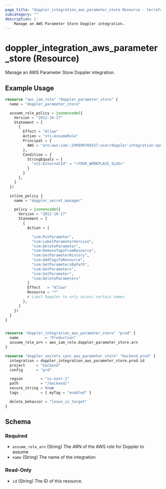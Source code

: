 ```yaml
---
page_title: "doppler_integration_aws_parameter_store Resource - terraform-provider-doppler"
subcategory: ""
description: |-
	Manage an AWS Parameter Store Doppler integration.
---
```


# doppler_integration_aws_parameter_store (Resource)

Manage an AWS Parameter Store Doppler integration.

## Example Usage

```terraform
resource "aws_iam_role" "doppler_parameter_store" {
  name = "doppler_parameter_store"

  assume_role_policy = jsonencode({
    Version = "2012-10-17"
    Statement = [
      {
        Effect = "Allow"
        Action = "sts:AssumeRole"
        Principal = {
          AWS = "arn:aws:iam::299900769157:user/doppler-integration-operator"
        },
        Condition = {
          StringEquals = {
            "sts:ExternalId" = "<YOUR_WORKPLACE_SLUG>"
          }
        }
      },
    ]
  })

  inline_policy {
    name = "doppler_secret_manager"

    policy = jsonencode({
      Version = "2012-10-17"
      Statement = [
        {
          Action = [

            "ssm:PutParameter",
            "ssm:LabelParameterVersion",
            "ssm:DeleteParameter",
            "ssm:RemoveTagsFromResource",
            "ssm:GetParameterHistory",
            "ssm:AddTagsToResource",
            "ssm:GetParametersByPath",
            "ssm:GetParameters",
            "ssm:GetParameter",
            "ssm:DeleteParameters"
          ]
          Effect   = "Allow"
          Resource = "*"
          # Limit Doppler to only access certain names
        },
      ]
    })
  }
}


resource "doppler_integration_aws_parameter_store" "prod" {
  name            = "Production"
  assume_role_arn = aws_iam_role.doppler_parameter_store.arn
}

resource "doppler_secrets_sync_aws_parameter_store" "backend_prod" {
  integration = doppler_integration_aws_parameter_store.prod.id
  project     = "backend"
  config      = "prd"

  region        = "us-east-1"
  path          = "/backend/"
  secure_string = true
  tags          = { myTag = "enabled" }

  delete_behavior = "leave_in_target"
}
```

<!-- schema generated by tfplugindocs -->
## Schema

### Required

- `assume_role_arn` (String) The ARN of the AWS role for Doppler to assume
- `name` (String) The name of the integration

### Read-Only

- `id` (String) The ID of this resource.
